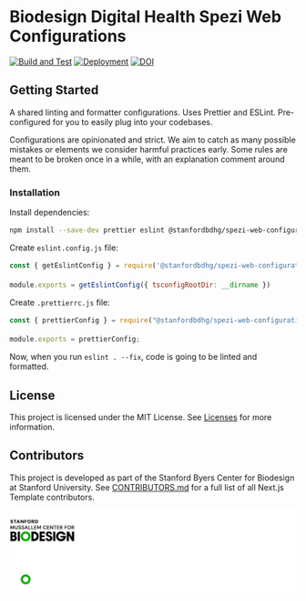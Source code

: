 <!--

This source file is part of the Stanford Biodesign Digital Health Spezi Web Configurations open-source project

SPDX-FileCopyrightText: 2024 Stanford University and the project authors (see CONTRIBUTORS.md)

SPDX-License-Identifier: MIT

-->

# Biodesign Digital Health Spezi Web Configurations

[![Build and Test](https://github.com/StanfordSpezi/spezi-web-configurations/actions/workflows/build-and-test.yml/badge.svg)](https://github.com/StanfordSpezi/spezi-web-configurations/actions/workflows/build-and-test.yml)
[![Deployment](https://github.com/StanfordSpezi/spezi-web-configurations/actions/workflows/deployment.yml/badge.svg)](https://github.com/StanfordSpezi/spezi-web-configurations/actions/workflows/deployment.yml)
[![DOI](https://zenodo.org/badge/DOI/10.5281/zenodo.10052055.svg)](https://doi.org/10.5281/zenodo.10052055)

## Getting Started

A shared linting and formatter configurations. Uses Prettier and ESLint. Pre-configured for you to easily plug into your codebases. 

Configurations are opinionated and strict. We aim to catch as many possible mistakes or elements we consider harmful practices early. Some rules are meant to be broken once in a while, with an explanation comment around them.

### Installation

Install dependencies:

```bash
npm install --save-dev prettier eslint @stanfordbdhg/spezi-web-configurations`
```

Create `eslint.config.js` file:

```javascript
const { getEslintConfig } = require('@stanfordbdhg/spezi-web-configurations')

module.exports = getEslintConfig({ tsconfigRootDir: __dirname })
```

Create `.prettierrc.js` file:

```javascript
const { prettierConfig } = require("@stanfordbdhg/spezi-web-configurations");

module.exports = prettierConfig;
```

Now, when you run `eslint . --fix`, code is going to be linted and formatted. 


## License

This project is licensed under the MIT License. See [Licenses](https://github.com/StanfordSpezi/spezi-web-configurations/tree/main/LICENSES) for more information.

## Contributors

This project is developed as part of the Stanford Byers Center for Biodesign at Stanford University.
See [CONTRIBUTORS.md](https://github.com/StanfordSpezi/spezi-web-configurations/tree/main/CONTRIBUTORS.md) for a full list of all Next.js Template contributors.

![Stanford Byers Center for Biodesign Logo](https://raw.githubusercontent.com/StanfordBDHG/.github/main/assets/biodesign-footer-light.png#gh-light-mode-only)
![Stanford Byers Center for Biodesign Logo](https://raw.githubusercontent.com/StanfordBDHG/.github/main/assets/biodesign-footer-dark.png#gh-dark-mode-only)

